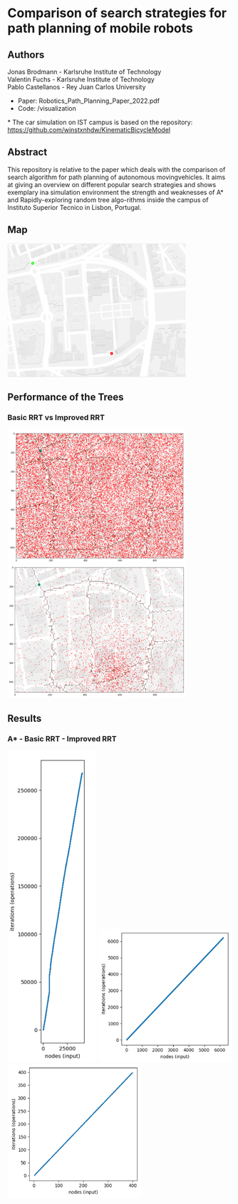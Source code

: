 # Comparison of search strategies for path planning of mobile robots


## Authors
Jonas Brodmann  -  Karlsruhe Institute of Technology  
Valentin Fuchs - Karlsruhe Institute of Technology  
Pablo Castellanos  - Rey Juan Carlos University

- Paper: Robotics_Path_Planning_Paper_2022.pdf  
- Code: /visualization  

\* The car simulation on IST campus is based on the repository: https://github.com/winstxnhdw/KinematicBicycleModel

## Abstract
This repository is relative to the paper which deals with the comparison of search algorithm for path planning of autonomous movingvehicles.  It aims at giving an overview on different popular search strategies and shows exemplary ina simulation environment the strength and weaknesses of A* and Rapidly-exploring random tree algo-rithms inside the campus of Instituto Superior Tecnico in Lisbon, Portugal.

## Map
<img src="https://github.com/P4B5/Path_planning_algorithms/blob/main/docs/evaluation_map.png" width="400" height="300"/>


## Performance of the Trees

### Basic RRT vs Improved RRT

<p float="left">
   <img src="https://github.com/P4B5/Path_planning_algorithms/blob/main/docs/random_points_basic.png" width="400" height="300"/>
   <img src="https://github.com/P4B5/Path_planning_algorithms/blob/main/docs/random_points_improved.png" width="400" height="300"/>
</p>



## Results
### A* - Basic RRT - Improved RRT
<p float="left">
  <img src="https://github.com/P4B5/Path_planning_algorithms/blob/main/docs/plot_Astar_complexity.png" width="200" height="700"/>
  <img src="https://github.com/P4B5/Path_planning_algorithms/blob/main/docs/plot_RRT_basic_complexity.png" width="300" height="300"/>
  <img src="https://github.com/P4B5/Path_planning_algorithms/blob/main/docs/plot_RRT_improved_complexity.png" width="300" height="300"/>
 </p>

